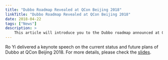 ```yaml
---
title: "Dubbo Roadmap Revealed at QCon Beijing 2018"
linkTitle: "Dubbo Roadmap Revealed at QCon Beijing 2018"
date: 2018-04-22
tags: ["News"]
description: >
    This article will introduce you to the Dubbo roadmap announced at QCon Beijing 2018.
---
```



Ro Yi delivered a keynote speech on the current status and future plans of Dubbo at QCon Beijing 2018. For more details, please check the [slides](https://github.com/dubbo/awesome-dubbo/raw/master/slides/qcon2018/dubbo-present-and-future.pdf).


